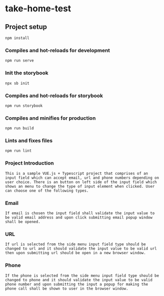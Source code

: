# take-home-test

## Project setup
```
npm install
```

### Compiles and hot-reloads for development
```
npm run serve
```

### Init the storybook
```
npx sb init
```

### Compiles and hot-reloads for storybook
```
npm run storybook
```

### Compiles and minifies for production
```
npm run build
```

### Lints and fixes files
```
npm run lint
```

### Project Introduction
```
This is a sample VUE.js + Typescript project that comprises of an input field which can accept email, url and phone numbers depending on user choice. There is an button on left side of the input field which shows an menu to change the type of input element when clicked. User can choose one of the following types.
```

### Email
```
If email is chosen the input field shall validate the input value to be valid email address and upon click submitting email popup window shall be opened.
```
### URL
```
If url is selected from the side menu input field type should be changed to url and it should validate the input value to be valid url then upon submitting url should be open in a new browser window.
```
### Phone
```
If the phone is selected from the side menu input field type should be changed to phone and it should validate the input value to be valid phone number and upon submitting the input a popup for making the phone call shall be shown to user in the browser window.
```